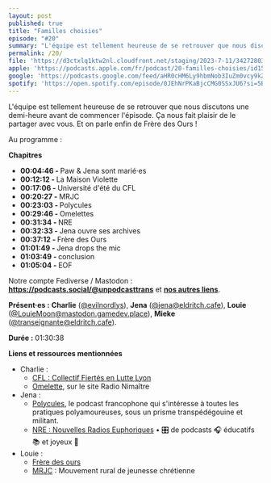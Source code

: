 ```yaml
---
layout: post
published: true
title: "Familles choisies"
episode: "#20"
summary: "L'équipe est tellement heureuse de se retrouver que nous discutons une demi-heure avant de commencer l'épisode. Frère des Ours."
permalink: /20/
file: 'https://d3ctxlq1ktw2nl.cloudfront.net/staging/2023-7-11/342728031-22050-1-e367693d624cf.m4a'
apple: 'https://podcasts.apple.com/fr/podcast/20-familles-choisies/id1535381424?i=1000624179473'
google: 'https://podcasts.google.com/feed/aHR0cHM6Ly9hbmNob3IuZm0vcy9kZDA3MzQvcG9kY2FzdC9yc3M/episode/YmFjMDlmM2QtNmI0MS00YjU0LWFmNDItMzYwOGM1MzQyMGFi?sa=X&ved=0CAUQkfYCahcKEwiIxbP7k9WAAxUAAAAAHQAAAAAQAQ'
spotify: 'https://open.spotify.com/episode/0JEhNrPKaBjcCMG0SSxJU6?si=5BJxqEMMRW-iqeZ0UFE_tA'
---
```

<p>L'équipe est tellement heureuse de se retrouver que nous discutons une demi-heure avant de commencer l'épisode. Ça nous fait plaisir de le partager avec vous. Et on parle enfin de Frère des Ours !</p>

<!--more-->

<p>Au programme :</p>

<p><strong>Chapitres</strong></p>
<ul>
  <li><strong>00:04:46 - </strong>Paw & Jena sont marié·es</li>
  <li><strong>00:12:12 - </strong>La Maison Violette</li>
  <li><strong>00:17:06 - </strong>Université d'été du CFL</li>
  <li><strong>00:20:27 - </strong>MRJC</li>
  <li><strong>00:23:03 - </strong>Polycules</li>
  <li><strong>00:29:46 - </strong>Omelettes</li>
  <li><strong>00:31:34 - </strong>NRE</li>
  <li><strong>00:32:33 - </strong>Jena ouvre ses archives</li>
  <li><strong>00:37:12 - </strong>Frère des Ours</li>
  <li><strong>01:01:49 - </strong>Jena drops the mic</li>
  <li><strong>01:03:49 - </strong>conclusion</li>
  <li><strong>01:05:04 - </strong>EOF</li>
</ul>

<p>Notre  compte Fediverse / Mastodon : <a href="https://podcasts.social/@unpodcasttrans"><strong>https://podcasts.social/@unpodcasttrans</strong></a> et <a href="https://linktr.ee/1pct"><strong>nos autres liens</strong></a>.</p>

<p><strong>Présent·es :</strong> 
<strong>Charlie</strong> (<a href="https://twitter.com/evilnordlys">@evilnordlys</a>),  
<strong>Jena</strong> (<a href="https://eldritch.cafe/@jena">@jena@eldritch.cafe</a>), 
<strong>Louie</strong> (<a href="https://mastodon.gamedev.place/@LouieMoon">@LouieMoon@mastodon.gamedev.place</a>),  
<strong>Mieke</strong> (<a href="https://eldritch.cafe/@transeignante">@transeignante@eldritch.cafe</a>).</p> 

<p><strong>Durée :</strong> 01:30:38</p>

<p><strong>Liens et ressources mentionnées</strong></p>
<ul>
  <li>Charlie :
   <ul>
     <li><a href="https://www.fierte.net">CFL : Collectif Fiertés en Lutte Lyon</a></li>
     <li><a href="https://radionimaitre.oma-radio.fr/#1669467459">Omelette</a>, sur le site Radio Nimaître</li>
   </ul>
  </li>
  <li>Jena :
    <ul>
      <li><a href="https://polycules.fr">Polycules</a>, le podcast francophone qui s'intéresse à toutes les pratiques polyamoureuses, sous un prisme transpédégouine et militant.</li>
      <li><a href="http://nre.fm">NRE : Nouvelles Radios Euphoriques</a> • 🎛️ de podcasts 🎧 éducatifs 📚 et joyeux 🎉</li>
    </ul>
  </li>
  <li>Louie :
    <ul>
      <li><a href="https://fr.wikipedia.org/wiki/Frère_des_ours">Frère des ours</a></li>
      <li><a href="https://fr.wikipedia.org/wiki/Mouvement_rural_de_jeunesse_chrétienne">MRJC</a> : Mouvement rural de jeunesse chrétienne</li>
    </ul>
  </li>
</ul>



